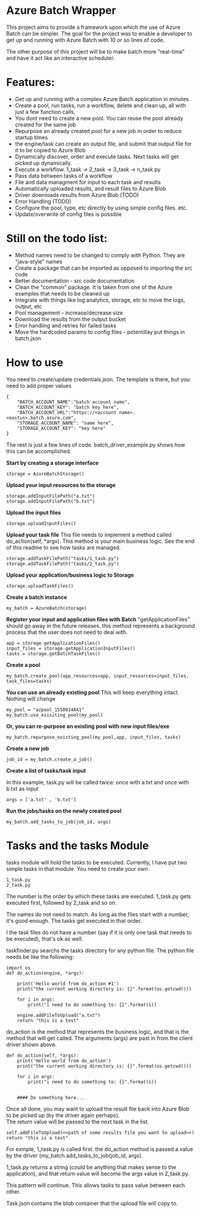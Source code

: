 # Azure Batch Wrapper

This project aims to provide a framework upon which the use of Azure Batch can be simpler.  The goal for the project was to enable a developer to get up and running with Azure Batch with 10 or so lines of code.  

The other purpose of this project will be to make batch more "real-time" and have it act like an interactive scheduler.




# Features:

* Get up and running with a complex Azure Batch application in minutes.  
* Create a pool, run tasks, run a workflow, delete and clean up, all with just a few function calls. 
* You dont need to create a new pool.  You can reuse the pool already created for the same job
* Repurpose an already created pool for a new job in order to reduce startup times
* the engine/task can create an output file, and submit that output file for it to be copied to Azure Blob
* Dynamically discover, order and execute tasks.  Next tasks will get picked up dynamically.
* Execute a workflow.  1_task -> 2_task -> 3_task -> n_task.py
* Pass data between tasks of a workflow
* File and data managment for input to each task and results
* Automatically uploaded results, and result files to Azure Blob
* Driver downloads results from Azure Blob (TODO)
* Error Handling (TODO)
* Configure the pool, type, etc directly by using simple config files. etc.
* Update/overwrite of config files is possible

  
# Still on the todo list:
* Method names need to be changed to comply with Python.  They are "java-style" names
* Create a package that can be imported as opposed to importing the src code
* Better documentation - src code documentation
* Clean the "common" package.  It is taken from one of the Azure examples that needs to be cleaned up
* Integrate with things like log analytics, storage, etc to move the logs, output, etc
* Pool management - increase/decrease size
* Download the results from the output bucket
* Error handling and retries for failed tasks
* Move the hardcoded params to config files - potentillay put things in batch.json



# How to use
You need to create/update credentials.json.  The template is there, but you need to add proper values

```
{
    "BATCH_ACCOUNT_NAME":"batch account name",
    "BATCH_ACCOUNT_KEY": "batch key here",
    "BATCH_ACCOUNT_URL":"https://<account name>.<eastus>.batch.azure.com",
    "STORAGE_ACCOUNT_NAME": "name here",
    "STORAGE_ACCOUNT_KEY": "key here"
}
```


The rest is just a few lines of code.  batch_driver_example.py shows how this can be accomplished.  

**Start by creating a storage interface**
```    
storage = AzureBatchStorage()
```
**Upload your input resources to the storage**
```
storage.addInputFilePath("a.txt")
storage.addInputFilePath("b.txt")
```    
**Upload the input files**
```
storage.uploadInputFiles()
```

**Upload your task file**
This file needs to implement a method called do_action(self, *argv).  This method is your main business logic.  See the end of this readme to see how tasks are managed.
```
storage.addTaskFilePath("tasks/1_task.py")
storage.addTaskFilePath("tasks/2_task.py")
```
   

**Upload your application/business logic to Storage**
```
storage.uploadTaskFiles()
```    
    
**Create a batch instance**
```
my_batch = AzureBatch(storage)
```
    
**Register your input and application files with Batch**
"getApplicationFiles" should go away in the future releases.  this method represents a background process that the user does not need to deal with.
```
app = storage.getApplicationFiles()
input_files = storage.getApplicationInputFiles()
tasks = storage.getBatchTaskFiles()
```

**Create a pool**
```
my_batch.create_pool(app_resources=app, input_resources=input_files, task_files=tasks)
```


**You can use an already existing pool**
This will keep everything intact.  Nothing will change

```
my_pool = "azpool_1558014841"
my_batch.use_exisiting_pool(my_pool)
```

**Or, you can re-purpose an existing pool with new input files/exe**
```
my_batch.repurpose_existing_pool(my_pool,app, input_files, tasks)
```

**Create a new job**
```
job_id = my_batch.create_a_job()
```

**Create a list of tasks/task input**

In this example, task.py will be called twice: once with a.txt and once with b.txt as input
```    
args = ['a.txt' , 'b.txt']
```

**Run the jobs/tasks on the newly created pool**

```
my_batch.add_tasks_to_job(job_id, args)
```



# Tasks and the tasks Module

tasks module will hold the tasks to be executed.  Currently, I have put two simple tasks in that module.  You need to create your own.
```
1_task.py 
2_task.py
```
The number is the order by which these tasks are executed.  1_task.py gets executed first, followed by 2_task and so on.  

The names do not need to match. As long as the files start with a number, it's good enough.  The tasks get executed in that order.  

I the task files do not have a number (say if it is only one task that needs to be executed), that's ok as well.  

taskfinder.py searchs the tasks directory for any python file.  The python file needs be like the following:

````
import os
def do_action(engine, *args):

    print('Hello world from do_action #1')
    print("the current working directory is: {}".format(os.getcwd()))

    for i in args:
        print("i need to do something to: {}".format(i))

    engine.addFileToUpload("a.txt")
    return "this is a test"
````

do_action is the method that represents the business logic, and that is the method that will get called.  The arguments (args) are past in from the client driver shown above.  

```
def do_action(self, *args):
    print('Hello world from do_action')
    print("the current working directory is: {}".format(os.getcwd()))

    for i in args:
        print("i need to do something to: {}".format(i))
    
    
    #### Do something here...
```
Once all done, you may want to upload the result file back into Azure Blob to be picked up (by the driver again perhaps).  
The return value will be passed to the next task in the list.   
```
self.addFileToUpload(<<path of some results file you want to upload>>)    
return "this is a test"
```   
For exmple, 1_task.py is called first.  the do_action method is passed a value by the driver (my_batch.add_tasks_to_job(job_id, args).

1_task.py returns a string (could be anything that makes sense to the application), and that return value will become the args value in 2_task.py.

This pattern will continue.  This allows tasks to pass value between each other.  


Task.json contains the blob container that the upload file will copy to.

